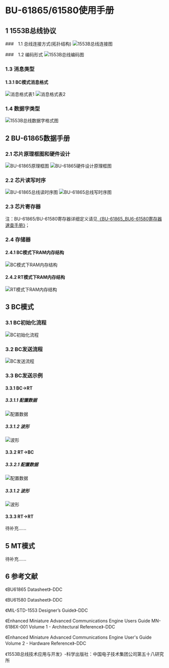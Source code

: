 # BU-61865/61580使用手册

## 1	1553B总线协议
###　1.1	总线连接方式(拓扑结构)
![1553B总线连接图](.\\images\\11-1.png)

###　1.2	编码形式
![1553B总线编码图](.\\images\\11-2.png)

### 1.3	消息类型
#### 1.3.1	BC模式消息格式
![消息格式表1](.\\images\\11-3.png)
![消息格式表2](.\\images\\11-4.png)

### 1.4	数据字类型
![1553B总线数据字格式图](.\\images\\11-5.png)

## 2	BU-61865数据手册
### 2.1	芯片原理框图和硬件设计
![BU-61865原理框图](.\\images\\11-6.png)
![BU-61865硬件设计原理框图](.\\images\\11-7.png)

### 2.2	芯片读写时序
![BU-61865总线读时序图](.\\images\\11-8.png)
![BU-61865总线写时序图](.\\images\\11-9.png)

### 2.3	芯片寄存器
注：BU-61865/BU-61580寄存器详细定义请见[《BU-61865_BU6-61580寄存器速查手册》](https://github.com/FrankLiuLong/ARINC429/blob/9d5f3b9738320d2ab4a7c4e55a29f4fbee096d98/BU-61865_BU6-61580%E5%AF%84%E5%AD%98%E5%99%A8%E9%80%9F%E6%9F%A5%E6%89%8B%E5%86%8C.pdf)；


### 2.4	存储器
#### 2.4.1	BC模式下RAM内存结构
![BC模式下RAM内存结构](.\\images\\11-10.png)

#### 2.4.2	RT模式下RAM内存结构
![RT模式下RAM内存结构](.\\images\\11-11.png)

## 3	BC模式
### 3.1	BC初始化流程
![BC初始化流程](.\\images\\11-12.png)

### 3.2	BC发送流程
![BC发送流程](.\\images\\11-13.png)

### 3.3	BC发送示例
#### 3.3.1	BC->RT
##### 3.3.1.1	配置数据
![配置数据](.\\images\\11-14.png)

##### 3.3.1.2	波形
![波形](.\\images\\11-15.png)

#### 3.3.2	RT->BC
##### 3.3.2.1	配置数据
![配置数据](.\\images\\11-16.png)

##### 3.3.1.2	波形
![波形](.\\images\\11-17.png)

#### 3.3.3	RT->RT
待补充......

## 5	MT模式
待补充......

## 6	参考文献
《BU61865 Datasheet》-DDC

《BU61580 Datasheet》-DDC

《MIL-STD-1553 Designer’s Guide》-DDC

《Enhanced Miniature Advanced Communications Engine Users Guide MN-6186X-001 Volume 1 - Architectural Reference》-DDC

《Enhanced Miniature Advanced Communications Engine User's Guide Volume 2 - Hardware Reference》-DDC

《1553B总线技术应用与开发》-科学出版社：中国电子技术集团公司第五十八研究所
